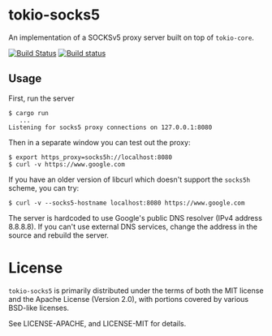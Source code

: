 # tokio-socks5

An implementation of a SOCKSv5 proxy server built on top of `tokio-core`.

[![Build Status](https://travis-ci.org/tokio-rs/tokio-socks5.svg?branch=master)](https://travis-ci.org/tokio-rs/tokio-socks5)
[![Build status](https://ci.appveyor.com/api/projects/status/lqqm4htaqfp5uf43?svg=true)](https://ci.appveyor.com/project/alexcrichton/tokio-socks5)

## Usage

First, run the server

```
$ cargo run
   ...
Listening for socks5 proxy connections on 127.0.0.1:8080
```

Then in a separate window you can test out the proxy:

```
$ export https_proxy=socks5h://localhost:8080
$ curl -v https://www.google.com
```

If you have an older version of libcurl which doesn't support the `socks5h` scheme,
you can try:

```
$ curl -v --socks5-hostname localhost:8080 https://www.google.com
```

The server is hardcoded to use Google's public DNS resolver (IPv4 address 8.8.8.8).
If you can't use external DNS services, change the address in the source and
rebuild the server.

# License

`tokio-socks5` is primarily distributed under the terms of both the MIT
license and the Apache License (Version 2.0), with portions covered by various
BSD-like licenses.

See LICENSE-APACHE, and LICENSE-MIT for details.
